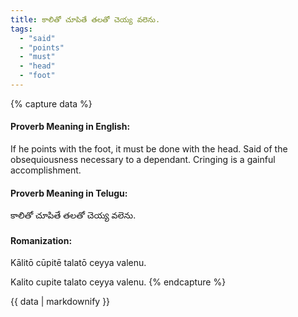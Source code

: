 ```yaml
---
title: కాలితో చూపితే తలతో చెయ్య వలెను.
tags:
  - "said"
  - "points"
  - "must"
  - "head"
  - "foot"
---
```


{% capture data %}
#### Proverb Meaning in English:
If he points with the foot, it must be done with the head.
Said of the obsequiousness necessary to a dependant.
Cringing is a gainful accomplishment.

#### Proverb Meaning in Telugu:
కాలితో చూపితే తలతో చెయ్య వలెను.

#### Romanization:
Kālitō cūpitē talatō ceyya valenu.

Kalito cupite talato ceyya valenu.
{% endcapture %}

{{ data | markdownify }}

